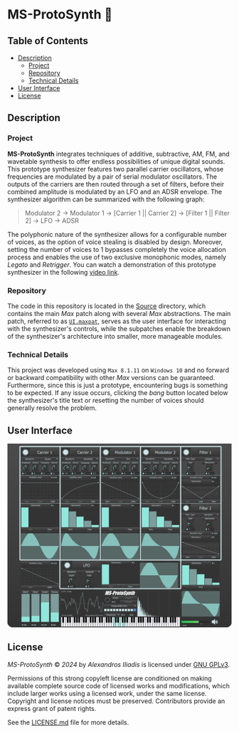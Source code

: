 # MS-ProtoSynth 🎹


## Table of Contents

- [Description](#description)
    - [Project](#project)
    - [Repository](#repository)
    - [Technical Details](#technical-details)
- [User Interface](#user-interface)
- [License](#license)


## Description

### Project
**MS-ProtoSynth** integrates techniques of additive, subtractive, AM, FM, and wavetable synthesis to offer endless possibilities of unique digital sounds. This prototype synthesizer features two parallel carrier oscillators, whose frequencies are modulated by a pair of serial modulator oscillators. The outputs of the carriers are then routed through a set of filters, before their combined amplitude is modulated by an LFO and an ADSR envelope. The synthesizer algorithm can be summarized with the following graph:
> Modulator 2 &rarr; Modulator 1 &rarr; [Carrier 1 || Carrier 2] &rarr; [Filter 1 || Filter 2] &rarr; LFO &rarr; ADSR

The polyphonic nature of the synthesizer allows for a configurable number of voices, as the option of voice stealing is disabled by design. Moreover, setting the number of voices to 1 bypasses completely the voice allocation process and enables the use of two exclusive monophonic modes, namely *Legato* and *Retrigger*. You can watch a demonstration of this prototype synthesizer in the following [video link](https://youtu.be/yOaT1Lo720k).

### Repository
The code in this repository is located in the [Source](Source) directory, which contains the main *Max* patch along with several *Max* abstractions. The main patch, referred to as [`UI.maxpat`](Source/UI.maxpat), serves as the user interface for interacting with the synthesizer's controls, while the subpatches enable the breakdown of the synthesizer's architecture into smaller, more manageable modules.

### Technical Details
This project was developed using `Max 8.1.11` on `Windows 10` and no forward or backward compatibility with other *Max* versions can be guaranteed. Furthermore, since this is just a prototype, encountering bugs is something to be expected. If any issue occurs, clicking the *bang* button located below the synthesizer's title text or resetting the number of voices should generally resolve the problem.


## User Interface
![UI.png](UI.png "MS-ProtoSynth")


## License

*MS-ProtoSynth* © *2024* by *Alexandros Iliadis* is licensed under [GNU GPLv3](https://www.gnu.org/licenses/gpl-3.0).

Permissions of this strong copyleft license are conditioned on making available complete source code of licensed works and modifications, which include larger works using a licensed work, under the same license. Copyright and license notices must be preserved. Contributors provide an express grant of patent rights.

See the [LICENSE.md](LICENSE.md) file for more details.